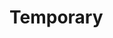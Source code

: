 # Temporary 
         
  
               
              
       
                       
      
  
 
